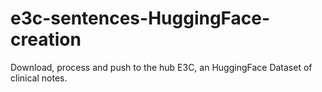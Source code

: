# e3c-sentences-HuggingFace-creation
Download, process and push to the hub E3C, an HuggingFace Dataset of clinical notes.
